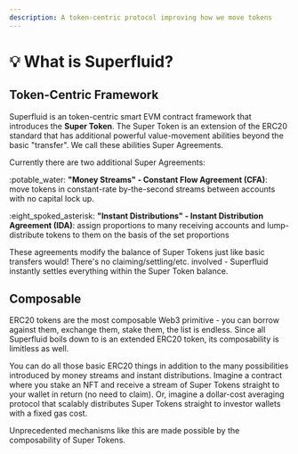 ```yaml
---
description: A token-centric protocol improving how we move tokens
---
```


# 💡 What is Superfluid?

## Token-Centric Framework

Superfluid is an token-centric smart EVM contract framework that introduces the **Super Token**. The Super Token is an extension of the ERC20 standard that has additional powerful value-movement abilities beyond the basic "transfer". We call these abilities Super Agreements.

Currently there are two additional Super Agreements:

:potable\_water: **"Money Streams" - Constant Flow Agreement (CFA)**: move tokens in constant-rate by-the-second streams between accounts with no capital lock up.

:eight\_spoked\_asterisk: **"Instant Distributions" - Instant Distribution Agreement (IDA)**: assign proportions to many receiving accounts and lump-distribute tokens to them on the basis of the set proportions

These agreements modify the balance of Super Tokens just like basic transfers would! There's no claiming/settling/etc. involved - Superfluid instantly settles everything within the Super Token balance.

## Composable

ERC20 tokens are the most composable Web3 primitive - you can borrow against them, exchange them, stake them, the list is endless. Since all Superfluid boils down to is an extended ERC20 token, its composability is limitless as well.

You can do all those basic ERC20 things in addition to the many possibilities introduced by money streams and instant distributions. Imagine a contract where you stake an NFT and receive a stream of Super Tokens straight to your wallet in return (no need to claim). Or, imagine a dollar-cost averaging protocol that scalably distributes Super Tokens straight to investor wallets with a fixed gas cost.

Unprecedented mechanisms like this are made possible by the composability of Super Tokens.
